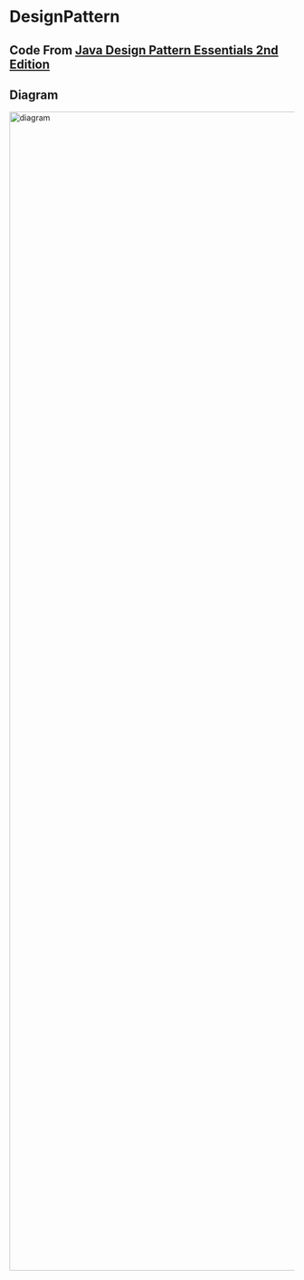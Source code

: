 # DesignPattern
## Code From [Java Design Pattern Essentials 2nd Edition](https://www.amazon.com/Java-Design-Pattern-Essentials-Second/dp/0956575846)

## Diagram

<img width="2047" alt="diagram" src="https://github.com/boompatron/DesignPattern/assets/39071638/853730c5-edce-481b-93f4-43dfe8745a36">
